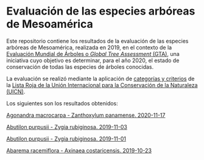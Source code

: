 # Evaluación de las especies arbóreas de Mesoamérica

Este repositorio contiene los resultados de la evaluación de las especies arbóreas de Mesoamérica, realizada en 2019, en el contexto de la [Evaluación Mundial de Árboles o _Global Tree Assessment_ (GTA)](https://globaltreeassessment.org/), una iniciativa cuyo objetivo es determinar, para el año 2020, el estado de conservación de todas las especies de árboles conocidas.

La evaluación se realizó mediante la aplicación de [categorías y criterios](https://www.iucn.org/es/content/categor%C3%ADas-y-criterios-de-la-lista-roja-de-la-uicn-versi%C3%B3n-31-segunda-edici%C3%B3n) de la [Lista Roja de la Unión Internacional para la Conservación de la Naturaleza (UICN)](https://www.iucnredlist.org/es/).

Los siguientes son los resultados obtenidos:

[Agonandra macrocarpa - Zanthoxylum panamense. 2020-11-17](https://evaluacion-arboles-mesoamerica.github.io/Agonandra_macrocarpa-Zanthoxylum_panamense-20201117-evaluacion.html)

[Abutilon purpusii - Zygia rubiginosa. 2019-11-03](https://evaluacion-arboles-mesoamerica.github.io/Abutilon_purpusii-Zygia_rubiginosa-20191103-evaluacion.html)

[Abutilon purpusii - Zygia rubiginosa. 2019-11-01](https://evaluacion-arboles-mesoamerica.github.io/Abutilon_purpusii-Zygia_rubiginosa-20191101-evaluacion.html)

[Abarema racemiflora - Axinaea costaricensis. 2019-10-23](https://evaluacion-arboles-mesoamerica.github.io/Abarema_racemiflora-Axinaea_costaricensis-evaluacion.html)
